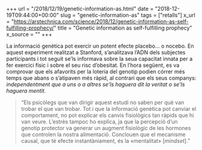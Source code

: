 +++
url = "/2018/12/19/genetic-information-as.html"
date = "2018-12-19T09:44:00+00:00"
slug = "genetic-information-as"
tags = ["retalls"]
x_url = "https://arstechnica.com/science/2018/12/genetic-information-as-self-fulfilling-prophecy/"
title = "Genetic information as self-fulfilling prophecy"
x_source = ""
+++


La informació genètica pot exercir un potent efecte placebo… o nocebo. En aquest experiment realitzat a Stanford, s’analitzava l’ADN dels subjectes participants i tot seguit se’ls informava sobre la seua capacitat innata per a fer exercici físic i sobre el seu risc d’obesitat. En l’hora següent, es va comprovar que els afavorits per la loteria del genotip podien córrer més temps que abans o s’atipaven més ràpid, al contrari que els seus companys: *independentment que a uns o a altres se’ls haguera dit la veritat o se’ls haguera mentit*.

> “Els psicòlegs que van dirigir aquest estudi no saben per què van trobar el que van trobar. Tot i que la informació genètica pot canviar el comportament, no pot explicar els canvis fisiològics tan ràpids que hi van veure. L’estrès tampoc ho explica, ja que la percepció d’un genotip protector va generar un augment fisiològic de les hormones que controlen la nostra alimentació. Conclouen que el mecanisme causal, que té efecte instantàniament, és la «mentalitat» [*mindset*].”
